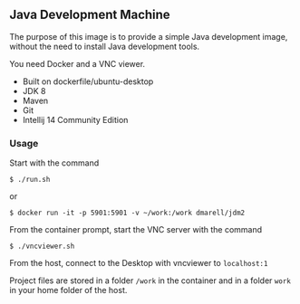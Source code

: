 ## Java Development Machine

The purpose of this image is to provide a simple Java development image, without the need
 to install Java development tools.
 
You need Docker and a VNC viewer.

* Built on dockerfile/ubuntu-desktop
* JDK 8
* Maven
* Git
* Intellij 14 Community Edition

### Usage

Start with the command

    $ ./run.sh

or

    $ docker run -it -p 5901:5901 -v ~/work:/work dmarell/jdm2

From the container prompt, start the VNC server with the command

    $ ./vncviewer.sh


From the host, connect to the Desktop with vncviewer to `localhost:1`

Project files are stored in a folder `/work` in the container and in a folder `work` in your home folder of the host.
